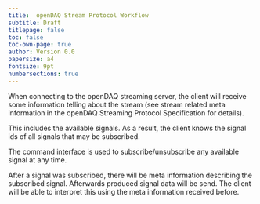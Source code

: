 ```yaml
---
title:  openDAQ Stream Protocol Workflow
subtitle: Draft
titlepage: false
toc: false
toc-own-page: true
author: Version 0.0
papersize: a4
fontsize: 9pt
numbersections: true
---
```


When connecting to the openDAQ streaming server, the client will receive some 
information telling about the stream (see stream related meta information in the openDAQ Streaming Protocol Specification for details).

This includes the available signals. As a result, the client knows the signal ids of all signals that may be subscribed.

The command interface is used to subscribe/unsubscribe any available signal at any time.

After a signal was subscribed, there will be meta information describing the subscribed signal.
Afterwards produced signal data will be send. The client will be able to interpret this using the meta information received before.
